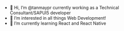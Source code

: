 - 👋 Hi, I’m @tanmaypr currently working as a Technical Consultant/SAPUI5 developer
- 👀 I’m interested in all things Web Development!
- 🌱 I’m currently learning React and React Native

<!---
tanmaypr/tanmaypr is a ✨ special ✨ repository because its `README.md` (this file) appears on your GitHub profile.
You can click the Preview link to take a look at your changes.
--->
